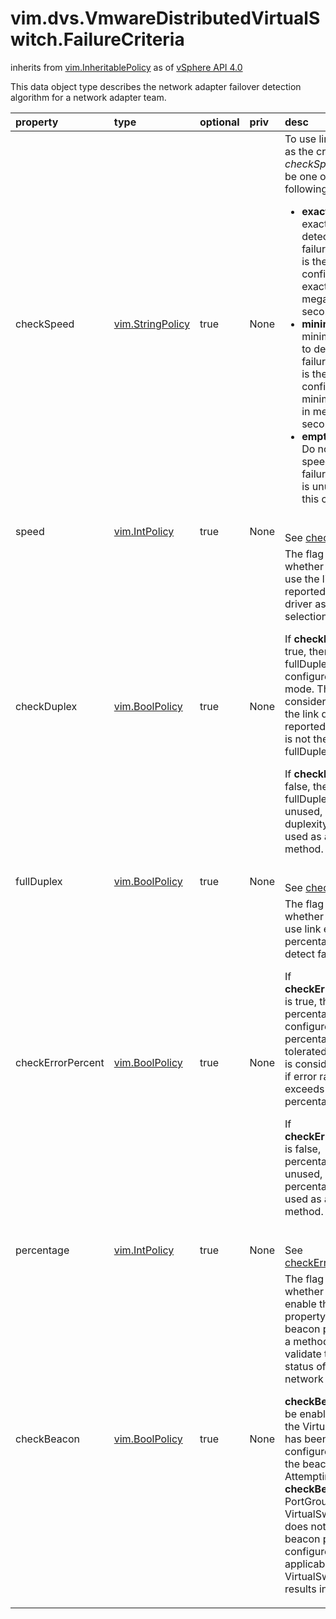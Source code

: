 vim.dvs.VmwareDistributedVirtualSwitch.FailureCriteria
======================================================
inherits from [vim.InheritablePolicy](docs/vim.InheritablePolicy.md)
as of [vSphere API 4.0](vim.version.md#vim.version.version5)


This data object type describes the network adapter failover   detection algorithm for a network adapter team.

| property | type | optional | priv | desc |
|:---------|:-----|:---------|:-----|:-----|
| checkSpeed | [vim.StringPolicy](vim.StringPolicy.md "vim.StringPolicy") | true | None | To use link speed as the criteria, <em>checkSpeed</em> must be one of   the following values:   <p>   <ul>   <li> <b>exact</b>: Use exact speed to detect link failure.        <b>speed</b> is the configured exact speed in megabits per second.   <li> <b>minimum</b>: Use minimum speed to detect failure.        <b>speed</b> is the configured minimum speed in megabits per second.   <li> <b>empty string</b>: Do not use link speed to detect failure.        <b>speed</b> is unused in this case.   </ul> |
| speed | [vim.IntPolicy](vim.IntPolicy.md "vim.IntPolicy") | true | None | <br>See <a href="vim.dvs.VmwareDistributedVirtualSwitch.FailureCriteria.md#checkSpeed">checkSpeed</a><br> |
| checkDuplex | [vim.BoolPolicy](vim.BoolPolicy.md "vim.BoolPolicy") | true | None | The flag to indicate whether or not to use the link duplex reported   by the driver as link selection criteria.   <p>   If <b>checkDuplex</b> is true, then fullDuplex is the configured   duplex mode.  The link is considered bad if the link duplex reported   by driver is not the same as fullDuplex.   </p>   <p>   If <b>checkDuplex</b> is false, then fullDuplex is unused, and   link duplexity is not used as a detection method. |
| fullDuplex | [vim.BoolPolicy](vim.BoolPolicy.md "vim.BoolPolicy") | true | None | <br>See <a href="vim.dvs.VmwareDistributedVirtualSwitch.FailureCriteria.md#checkDuplex">checkDuplex</a><br> |
| checkErrorPercent | [vim.BoolPolicy](vim.BoolPolicy.md "vim.BoolPolicy") | true | None | The flag to indicate whether or not to use link error percentage   to detect failure.   <p>   If <b>checkErrorPercent</b> is true, then percentage is the configured   error percentage that is tolerated.  The link is considered bad   if error rate exceeds percentage.   <p>   If <b>checkErrorPercent</b> is false, percentage is unused, and   error percentage is not used as a detection method. |
| percentage | [vim.IntPolicy](vim.IntPolicy.md "vim.IntPolicy") | true | None | <br>See <a href="vim.dvs.VmwareDistributedVirtualSwitch.FailureCriteria.md#checkErrorPercent">checkErrorPercent</a><br> |
| checkBeacon | [vim.BoolPolicy](vim.BoolPolicy.md "vim.BoolPolicy") | true | None | The flag to indicate whether or not to enable this property to   enable beacon probing as a method to validate   the link status of a physical network adapter.   <p>   <b>checkBeacon</b> can be enabled only if the VirtualSwitch has been   configured to use the beacon.  Attempting to set <b>checkBeacon</b>   on a PortGroup or VirtualSwitch that does not have beacon probing   configured for the applicable VirtualSwitch results in an error. |


